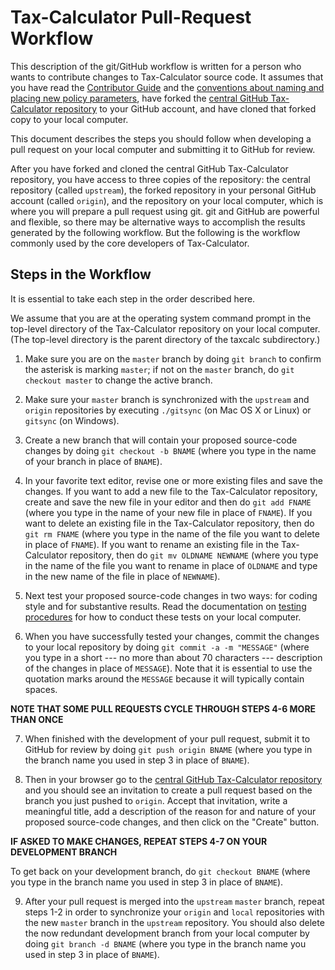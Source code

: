 Tax-Calculator Pull-Request Workflow
====================================

This description of the git/GitHub workflow is written for a person
who wants to contribute changes to Tax-Calculator source code.  It
assumes that you have read the [Contributor
Guide](https://taxcalc.readthedocs.io/en/latest/contributor_guide.html)
and the [conventions about naming and placing new policy
parameters](httpso://taxcalc.readthedocs.io/en/latest/parameter_naming.html),
have forked the [central GitHub Tax-Calculator
repository](https://github.com/open-source-economics/Tax-Calculator)
to your GitHub account, and have cloned that forked copy to your local
computer.

This document describes the steps you should follow when developing a
pull request on your local computer and submitting it to GitHub for
review.

After you have forked and cloned the central GitHub Tax-Calculator
repository, you have access to three copies of the repository: the
central repository (called `upstream`), the forked repository in your
personal GitHub account (called `origin`), and the repository on your
local computer, which is where you will prepare a pull request using
git.  git and GitHub are powerful and flexible, so there may be
alternative ways to accomplish the results generated by the following
workflow.  But the following is the workflow commonly used by the core
developers of Tax-Calculator.

Steps in the Workflow
---------------------

It is essential to take each step in the order described here.

We assume that you are at the operating system command prompt in
the top-level directory of the Tax-Calculator repository on your
local computer.  (The top-level directory is the parent directory
of the taxcalc subdirectory.)

1. Make sure you are on the `master` branch by doing `git branch` to
confirm the asterisk is marking `master`; if not on the `master`
branch, do `git checkout master` to change the active branch.

2. Make sure your `master` branch is synchronized with the `upstream`
and `origin` repositories by executing `./gitsync` (on Mac OS X or
Linux) or `gitsync` (on Windows).

3. Create a new branch that will contain your proposed source-code
changes by doing `git checkout -b BNAME` (where you type in the name
of your branch in place of `BNAME`).

4. In your favorite text editor, revise one or more existing files and
save the changes.  If you want to add a new file to the Tax-Calculator
repository, create and save the new file in your editor and then do
`git add FNAME` (where you type in the name of your new file in place
of `FNAME`).  If you want to delete an existing file in the
Tax-Calculator repository, then do `git rm FNAME` (where you type in
the name of the file you want to delete in place of `FNAME`).  If you
want to rename an existing file in the Tax-Calculator repository, then
do `git mv OLDNAME NEWNAME` (where you type in the name of the file
you want to rename in place of `OLDNAME` and type in the new name of
the file in place of `NEWNAME`).

5. Next test your proposed source-code changes in two ways: for coding
style and for substantive results.  Read the documentation on [testing
procedures](https://github.com/open-source-economics/Tax-Calculator/blob/master/TESTING.md#tax-calculator-testing-procedures)
for how to conduct these tests on your local computer.

6. When you have successfully tested your changes, commit the changes
to your local repository by doing `git commit -a -m "MESSAGE"` (where
you type in a short --- no more than about 70 characters ---
description of the changes in place of `MESSAGE`).  Note that it is
essential to use the quotation marks around the `MESSAGE` because it
will typically contain spaces.

**NOTE THAT SOME PULL REQUESTS CYCLE THROUGH STEPS 4-6 MORE THAN ONCE**

7. When finished with the development of your pull request, submit it
to GitHub for review by doing `git push origin BNAME` (where you type
in the branch name you used in step 3 in place of `BNAME`).

8. Then in your browser go to the [central GitHub Tax-Calculator
repository](https://github.com/open-source-economics/Tax-Calculator)
and you should see an invitation to create a pull request based on the
branch you just pushed to `origin`.  Accept that invitation, write a
meaningful title, add a description of the reason for and nature of
your proposed source-code changes, and then click on the "Create"
button.

**IF ASKED TO MAKE CHANGES, REPEAT STEPS 4-7 ON YOUR DEVELOPMENT BRANCH**

To get back on your development branch, do `git checkout BNAME` (where
you type in the branch name you used in step 3 in place of `BNAME`).

9. After your pull request is merged into the `upstream` `master`
branch, repeat steps 1-2 in order to synchronize your `origin` and
`local` repositories with the new `master` branch in the `upstream`
repository.  You should also delete the now redundant development
branch from your local computer by doing `git branch -d BNAME` (where
you type in the branch name you used in step 3 in place of `BNAME`).
